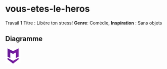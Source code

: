 # vous-etes-le-heros
Travail 1 
Titre : Libère ton stress!
**Genre**: Comédie, 
**Inspiration** : Sans objets 

## Diagramme
![alt text](https://github.com/adam-p/markdown-here/raw/master/src/common/images/icon48.png "Logo Title Text 1")

